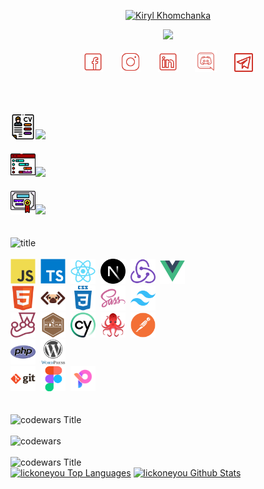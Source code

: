 <p align="center"><a href="https://github.com/lickoneyou">
        <img src="https://readme-typing-svg.demolab.com?font=Tillana&size=30&duration=1&color=CF3229&center=true&repeat=false&width=435&lines=Kiryl+Khomchanka" alt="Kiryl Khomchanka" /></a>
</p>
<p align="center">
    <a href="https://github.com/lickoneyou">
        <img src="https://readme-typing-svg.demolab.com?font=Tillana&pause=1000&color=CF3229&center=true&width=435&lines=Front-end+web+developer;Nice+to+meet+you" /></a>
</p>

<!-- Social icons section -->
<p align="center">
    <a href="https://www.facebook.com/richard.durex.5"><img width="32px" alt="FB" title="FB" src="./img/icons8-facebook-50.png" /></a>
    &#8287;&#8287;&#8287;&#8287;&#8287;
    <a href="https://www.instagram.com/dick_durex/"><img width="32px" alt="Instagram" title="Instagram" src="./img/icons8-instagram-50.png" /></a>
    &#8287;&#8287;&#8287;&#8287;&#8287;
    <a href="https://www.linkedin.com/in/%D0%BA%D0%B8%D1%80%D0%B8%D0%BB%D0%BB-%D1%85%D0%BE%D0%BC%D1%87%D0%B5%D0%BD%D0%BA%D0%BE-451696291/" alt="IN" title="IN"><img width="32px" src="./img/icons8-linkedin-50.png" /></a>
    &#8287;&#8287;&#8287;&#8287;&#8287;
    <a href="https://discord.gg/lickoneyou#1156"><img width="35px" alt="Discord" title="Discord" src="./img/icons8-discord-80.png"></a>
    &#8287;&#8287;&#8287;&#8287;&#8287;
    <a href="https://t.me/GoodFellaOnWeek"><img width="30px" alt="Telegram" title="Telegram" src="./img/icons8-telegram-50.png" /></a>
</p>
&#8287;&#8287;&#8287;&#8287;&#8287;
<br /> <br /> <br />

<div>
    <a href="https://lickoneyou.github.io/CV/#" target="_blank" >
        <img src="./img/cv.png" alt="Typing SVG" width="40" height="40" /><img src="https://readme-typing-svg.demolab.com?font=Tillana&size=30&duration=1&color=CF3229&center=false&repeat=false&width=435&lines=&#8287;&#8287;&#8287;-+CV" height='29' />
    </a>
    <br /><br />
    <a href="https://lickoneyou.github.io/CV/#Projects" target="_blank">
        <img src="./img/projects.png" alt="Typing SVG" height="40" /><img src="https://readme-typing-svg.demolab.com?font=Tillana&size=30&duration=1&color=CF3229&center=false&repeat=false&width=435&lines=&#8287;&#8287;&#8287;-+PROJECTS" height='29' />
    </a>
    <br /><br />
    <a href="https://lickoneyou.github.io/CV/#Certificates" target="_blank">
        <img src="./img/certificate.png" alt="Typing SVG" height="40" /><img src="https://readme-typing-svg.demolab.com?font=Tillana&size=30&duration=1&color=CF3229&center=false&repeat=false&width=435&lines=&#8287;&#8287;&#8287;-+CERTIFICATES" height='29' />
    </a>
</div>
<br /> <br />

<div>
    <img src="https://readme-typing-svg.demolab.com?font=Tillana&size=30&duration=1&color=CF3229&repeat=false&width=450&lines=Languages+%2F+Frameworks+%2F+Tools" alt="title" />
    <br /> <br />
</div>
<div>
    <img src="./img/tools/js.svg" title="JavaScript" alt="JavaScript" width="40" height="40" />&nbsp;
    <img src="./img/tools/ts.svg" title="ts" **alt="ts" width="40" height="40" />&nbsp;
    <img src="./img/tools/react.svg" title="React" **alt="React" width="40" height="40" />&nbsp;
    <img src="./img/tools/nextjs.svg" title="Next" **alt="Next" width="40" height="40" />&nbsp;
    <img src="./img/tools/redux.svg" title="redux" **alt="redux" width="40" height="40" />&nbsp;
    <img src="./img/tools/vuejs.svg" title="vue" **alt="vue" width="40" height="40" />&nbsp;
    <br>
    <img src="./img/tools/html.svg" title="HTML5" alt="HTML" width="40" height="40" />&nbsp;
    <img src="./img/tools/pug.png" title="pug" alt="pug" width="40" height="40" />&nbsp;
    <img src="./img/tools/css.svg" title="CSS3" alt="CSS" width="40" height="40" />&nbsp;
    <img src="./img/tools/sass.svg" title="SASS" alt="SASS" width="40" height="40" />&nbsp;
    <img src="./img/tools/tailwindcss.svg" title="tailwind" alt="tailwind" width="40" height="40" />&nbsp;
    <br>
    <img src="./img/tools/jest.svg" title="jest" alt="jets" width="40" height="40" />&nbsp;
    <img src="./img/tools/mocha.svg" title="mocha" alt="mocha" width="40" height="40" />&nbsp;
    <img src="./img/tools/cypress.svg" title="cy" alt="cy" width="40" height="40" />&nbsp;
    <img src="./img/tools/reacttestignlibrary.png" title="react testign library" alt="react testign library" width="40" height="40" />&nbsp;
    <img src="./img/tools/postman.svg" title="postman" alt="postman" width="40" height="40" />&nbsp;
    <br>
    <img src="./img/tools/php.svg" title="php" alt="php" width="40" height="40" />&nbsp;
    <img src="./img/tools/wordpress.svg" title="wordpress" **alt="wordpress" width="40" height="40" />&nbsp;
    <br>
    <img src="./img/tools/git.svg" title="Git" **alt="Git" width="40" height="40" />&nbsp;
    <img src="./img/tools/figma.svg" title="Figma" alt="Figma" width="40" height="40" />&nbsp;
    <img src="./img/tools/pixso.png" title="pixso" alt="pixso" width="40" height="40" />&nbsp;

</div>
<br /> <br />
<div>
    <img src="https://readme-typing-svg.demolab.com?font=Tillana&size=30&duration=1&color=CF3229&repeat=false&width=450&lines=CodeWars+score" alt="codewars Title" />
</div>
<br />
<img src="https://www.codewars.com/users/lickoneyou/badges/large" alt="codewars" />
<br /><br />

<img src="https://readme-typing-svg.demolab.com?font=Tillana&size=30&duration=1&color=CF3229&repeat=false&width=450&lines=GitHub+Profile+Stats" alt="codewars Title" />
</div>
<div>
    <a href="https://github.com/anuraghazra/github-readme-stats"><img alt="lickoneyou Top Languages" src="https://github-readme-stats.vercel.app/api/top-langs/?username=lickoneyou&langs_count=8&layout=compact&theme=react&hide_border=true&bg_color=1F222E&title_color=CF3229&icon_color=F8D866&hide=Jupyter%20Notebook,Roff" height="192px" /></a>
    <a href="https://github.com/anuraghazra/github-readme-stats"><img alt="lickoneyou Github Stats" src="https://github-readme-stats.vercel.app/api/?username=lickoneyou&show_icons=true&include_all_commits=true&count_private=true&theme=react&hide_border=true&bg_color=1F222E&title_color=CF3229&icon_color=CF3229" height="192px" /></a>
    <br />
</div>
